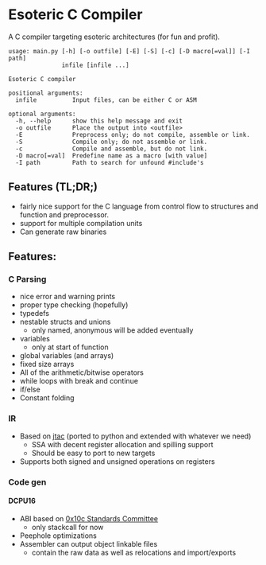 # Esoteric C Compiler

A C compiler targeting esoteric architectures (for fun and profit).

```
usage: main.py [-h] [-o outfile] [-E] [-S] [-c] [-D macro[=val]] [-I path]
               infile [infile ...]

Esoteric C compiler

positional arguments:
  infile          Input files, can be either C or ASM

optional arguments:
  -h, --help      show this help message and exit
  -o outfile      Place the output into <outfile>
  -E              Preprocess only; do not compile, assemble or link.
  -S              Compile only; do not assemble or link.
  -c              Compile and assemble, but do not link.
  -D macro[=val]  Predefine name as a macro [with value]
  -I path         Path to search for unfound #include's
```

## Features (TL;DR;)
* fairly nice support for the C language from control flow to structures and function and preprocessor.
* support for multiple compilation units
* Can generate raw binaries

## Features:
### C Parsing
* nice error and warning prints
* proper type checking (hopefully)
* typedefs
* nestable structs and unions
    * only named, anonymous will be added eventually
* variables 
    * only at start of function
* global variables (and arrays)
* fixed size arrays
* All of the arithmetic/bitwise operators
* while loops with break and continue
* if/else
* Constant folding

### IR
* Based on [jtac](https://github.com/BizarreCake/jcc) (ported to python and extended with whatever we need)
    * SSA with decent register allocation and spilling support
    * Should be easy to port to new targets
* Supports both signed and unsigned operations on registers

### Code gen
#### DCPU16
* ABI based on [0x10c Standards Committee](https://github.com/0x10cStandardsCommittee/0x10c-Standards/blob/master/ABI/ABI%20draft%202.txt)
    * only stackcall for now
* Peephole optimizations
* Assembler can output object linkable files
    * contain the raw data as well as relocations and import/exports

